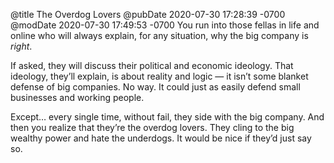 @title The Overdog Lovers
@pubDate 2020-07-30 17:28:39 -0700
@modDate 2020-07-30 17:49:53 -0700
You run into those fellas in life and online who will always explain, for any situation, why the big company is *right*.

If asked, they will discuss their political and economic ideology. That ideology, they’ll explain, is about reality and logic — it isn’t some blanket defense of big companies. No way. It could just as easily defend small businesses and working people.

Except… every single time, without fail, they side with the big company. And then you realize that they’re the overdog lovers. They cling to the big wealthy power and hate the underdogs. It would be nice if they’d just say so.
